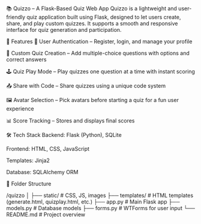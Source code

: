 📚 Quizzo – A Flask-Based Quiz Web App
Quizzo is a lightweight and user-friendly quiz application built using Flask, designed to let users create, share, and play custom quizzes. It supports a smooth and responsive interface for quiz generation and participation.

🚀 Features
🔐 User Authentication – Register, login, and manage your profile

🧠 Custom Quiz Creation – Add multiple-choice questions with options and correct answers

🕹️ Quiz Play Mode – Play quizzes one question at a time with instant scoring

📤 Share with Code – Share quizzes using a unique code system

🖼️ Avatar Selection – Pick avatars before starting a quiz for a fun user experience

📊 Score Tracking – Stores and displays final scores

🛠️ Tech Stack
Backend: Flask (Python), SQLite

Frontend: HTML, CSS, JavaScript

Templates: Jinja2

Database: SQLAlchemy ORM

📁 Folder Structure

/quizzo
│
├── static/             # CSS, JS, images
├── templates/          # HTML templates (generate.html, quizplay.html, etc.)
├── app.py              # Main Flask app
├── models.py           # Database models
├── forms.py            # WTForms for user input
└── README.md           # Project overview
